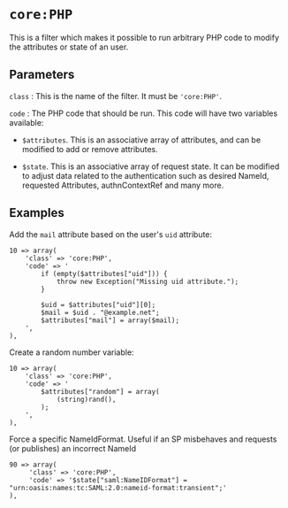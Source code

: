 `core:PHP`
==========

This is a filter which makes it possible to run arbitrary PHP code to modify the attributes or state of an user.

Parameters
----------

`class`
:   This is the name of the filter.
    It must be `'core:PHP'`.

`code`
:   The PHP code that should be run. This code will have two variables available: 

* `$attributes`.
    This is an associative array of attributes, and can be modified to add or remove attributes.
    
* `$state`.
    This is an associative array of request state. It can be modified to adjust data related to the authentication
    such as desired NameId, requested Attributes, authnContextRef and many more.

Examples
--------

Add the `mail` attribute based on the user's `uid` attribute:

    10 => array(
        'class' => 'core:PHP',
        'code' => '
            if (empty($attributes["uid"])) {
                throw new Exception("Missing uid attribute.");
            }

            $uid = $attributes["uid"][0];
            $mail = $uid . "@example.net";
            $attributes["mail"] = array($mail);
        ',
    ),


Create a random number variable:

    10 => array(
        'class' => 'core:PHP',
        'code' => '
            $attributes["random"] = array(
                (string)rand(),
            );
        ',
    ),

Force a specific NameIdFormat. Useful if an SP misbehaves and requests (or publishes) an incorrect NameId

    90 => array(
         'class' => 'core:PHP',
         'code' => '$state["saml:NameIDFormat"] = "urn:oasis:names:tc:SAML:2.0:nameid-format:transient";'
    ),
